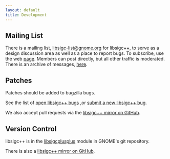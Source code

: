 ```yaml
---
layout: default
title: Development
---
```

## Mailing List

There is a mailing list,
[libsigc-list@gnome.org](http://mail.gnome.org/mailman/listinfo/libsigc-list) for libsigc++, to serve as
a design discussion area as well as a place to report bugs.  To subscribe, use the web
[page](http://mail.gnome.org/mailman/listinfo/libsigc-list).
Members can post directly, but all other traffic is moderated.
There is an archive of messages, 
[here](http://mail.gnome.org/archives/libsigc-list/).

## Patches

Patches should be added to bugzilla bugs.

See the list of [open libsigc++ bugs](http://bugzilla.gnome.org/buglist.cgi?product=libsigc%2B%2B&bug_status=UNCONFIRMED&bug_status=NEW&bug_status=ASSIGNED&bug_status=REOPENED&bug_status=NEEDINFO") ,or  [submit a new libsigc++ bug]("http://bugzilla.gnome.org/enter_bug.cgi?product=libsigc%2B%2B).

We also accept pull requests via the [libsigc++ mirror on GitHub](https://github.com/GNOME/libsigcplusplus).

## Version Control

libsigc++ is in the [libsigcplusplus](http://git.gnome.org/browse/libsigcplusplus/) module in GNOME's git repository.

There is also a [libsigc++ mirror on GitHub](https://github.com/GNOME/libsigcplusplus).
